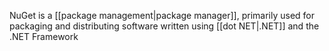 NuGet is a [[package management|package manager]], primarily used for packaging and distributing software written using [[dot NET|.NET]] and the .NET Framework
